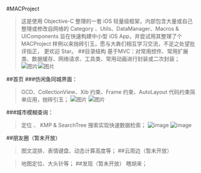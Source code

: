 
#MACProject
>这是使用 Objective-C 整理的一套 iOS 轻量级框架，内部包含大量或自己整理或修改自网络的 Category 、Utils、DataManager、Macros & UIComponents 旨在快速构建中小型 iOS App，并尝试用其整理了个 MACProject 样例以来抛砖引玉，愿与大犇们相互学习交流，不足之处望批评指正， 更欢迎 Star。
##目录结构
>基于MVC：对常用控件、常用扩展类、数据缓存、网络请求、工具类、常用动画进行封装或二次封装；
  ![图片](http://oc4tpefat.bkt.clouddn.com/mulu1.png)![图片](http://oc4tpefat.bkt.clouddn.com/mulu2.png)

##首页
###仿闲鱼同城界面：
>GCD、CollectionView、Xib 约束、Frame 约束、AutoLayout 代码约束简单应用，抛砖引玉；
 ![图片](http://oc4tpefat.bkt.clouddn.com/XIANYU3.jpg)
  ![图片](http://oc4tpefat.bkt.clouddn.com/XIANYU2.jpg)
  
###城市模糊查询：
>定位 、 KMP & SearchTree 搜索实现快速数据检索；
  ![image](http://oc4tpefat.bkt.clouddn.com/CityVC2.png)
  ![image](http://oc4tpefat.bkt.clouddn.com/cityVC1.png)

##朋友圈（暂未开放）
>图文混排、表情键盘、动态计算高度等；
##云周边（暂未开放）

>地图定位、大头针等；
##发现（暂未开放）
>瞎胡来；

